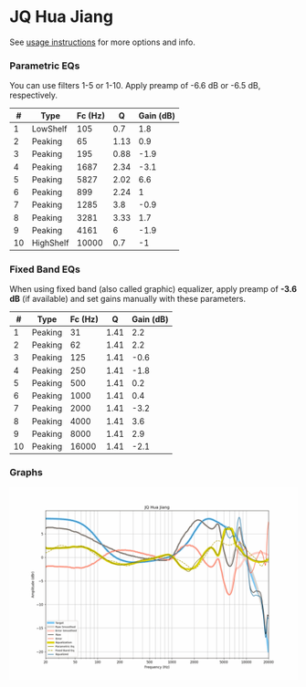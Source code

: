 # JQ Hua Jiang
See [usage instructions](https://github.com/jaakkopasanen/AutoEq#usage) for more options and info.

### Parametric EQs
You can use filters 1-5 or 1-10. Apply preamp of -6.6 dB or -6.5 dB, respectively.

|   # | Type      |   Fc (Hz) |    Q |   Gain (dB) |
|-----|-----------|-----------|------|-------------|
|   1 | LowShelf  |       105 | 0.7  |         1.8 |
|   2 | Peaking   |        65 | 1.13 |         0.9 |
|   3 | Peaking   |       195 | 0.88 |        -1.9 |
|   4 | Peaking   |      1687 | 2.34 |        -3.1 |
|   5 | Peaking   |      5827 | 2.02 |         6.6 |
|   6 | Peaking   |       899 | 2.24 |         1   |
|   7 | Peaking   |      1285 | 3.8  |        -0.9 |
|   8 | Peaking   |      3281 | 3.33 |         1.7 |
|   9 | Peaking   |      4161 | 6    |        -1.9 |
|  10 | HighShelf |     10000 | 0.7  |        -1   |

### Fixed Band EQs
When using fixed band (also called graphic) equalizer, apply preamp of **-3.6 dB** (if available) and set gains manually with these parameters.

|   # | Type    |   Fc (Hz) |    Q |   Gain (dB) |
|-----|---------|-----------|------|-------------|
|   1 | Peaking |        31 | 1.41 |         2.2 |
|   2 | Peaking |        62 | 1.41 |         2.2 |
|   3 | Peaking |       125 | 1.41 |        -0.6 |
|   4 | Peaking |       250 | 1.41 |        -1.8 |
|   5 | Peaking |       500 | 1.41 |         0.2 |
|   6 | Peaking |      1000 | 1.41 |         0.4 |
|   7 | Peaking |      2000 | 1.41 |        -3.2 |
|   8 | Peaking |      4000 | 1.41 |         3.6 |
|   9 | Peaking |      8000 | 1.41 |         2.9 |
|  10 | Peaking |     16000 | 1.41 |        -2.1 |

### Graphs
![](./JQ%20Hua%20Jiang.png)
